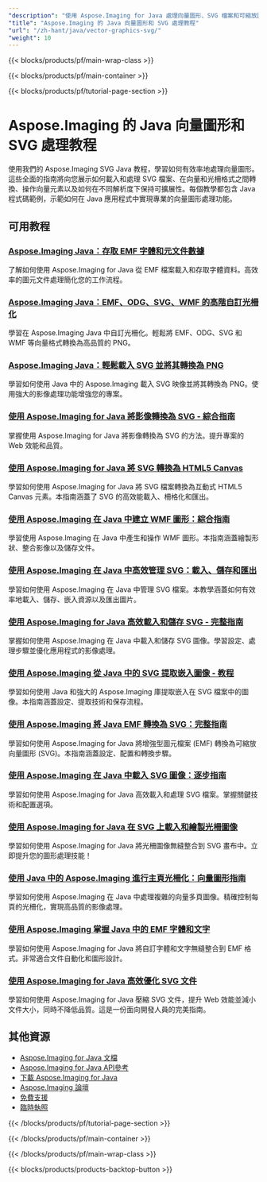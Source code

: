 ```yaml
---
"description": "使用 Aspose.Imaging for Java 處理向量圖形、SVG 檔案和可縮放圖像格式的逐步教學。"
"title": "Aspose.Imaging 的 Java 向量圖形和 SVG 處理教程"
"url": "/zh-hant/java/vector-graphics-svg/"
"weight": 10
---
```


{{< blocks/products/pf/main-wrap-class >}}

{{< blocks/products/pf/main-container >}}

{{< blocks/products/pf/tutorial-page-section >}}
# Aspose.Imaging 的 Java 向量圖形和 SVG 處理教程

使用我們的 Aspose.Imaging SVG Java 教程，學習如何有效率地處理向量圖形。這些全面的指南將向您展示如何載入和處理 SVG 檔案、在向量和光柵格式之間轉換、操作向量元素以及如何在不同解析度下保持可擴展性。每個教學都包含 Java 程式碼範例，示範如何在 Java 應用程式中實現專業的向量圖形處理功能。

## 可用教程

### [Aspose.Imaging Java：存取 EMF 字體和元文件數據](./aspose-imaging-java-emf-font-access/)
了解如何使用 Aspose.Imaging for Java 從 EMF 檔案載入和存取字體資料。高效率的圖元文件處理簡化您的工作流程。

### [Aspose.Imaging Java：EMF、ODG、SVG、WMF 的高階自訂光柵化](./aspose-imaging-java-custom-rasterization-techniques/)
學習在 Aspose.Imaging Java 中自訂光柵化。輕鬆將 EMF、ODG、SVG 和 WMF 等向量格式轉換為高品質的 PNG。

### [Aspose.Imaging Java：輕鬆載入 SVG 並將其轉換為 PNG](./mastering-aspose-imaging-java-svg-load-convert/)
學習如何使用 Java 中的 Aspose.Imaging 載入 SVG 映像並將其轉換為 PNG。使用強大的影像處理功能增強您的專案。

### [使用 Aspose.Imaging for Java 將影像轉換為 SVG - 綜合指南](./convert-images-svg-aspose-imaging-java/)
掌握使用 Aspose.Imaging for Java 將影像轉換為 SVG 的方法。提升專案的 Web 效能和品質。

### [使用 Aspose.Imaging for Java 將 SVG 轉換為 HTML5 Canvas](./svg-to-html5-canvas-aspose-imaging-java/)
學習如何使用 Aspose.Imaging for Java 將 SVG 檔案轉換為互動式 HTML5 Canvas 元素。本指南涵蓋了 SVG 的高效能載入、柵格化和匯出。

### [使用 Aspose.Imaging 在 Java 中建立 WMF 圖形：綜合指南](./create-wmf-graphics-aspose-imaging-java/)
學習使用 Aspose.Imaging 在 Java 中產生和操作 WMF 圖形。本指南涵蓋繪製形狀、整合影像以及儲存文件。

### [使用 Aspose.Imaging 在 Java 中高效管理 SVG：載入、儲存和匯出](./master-svg-handling-java-aspose-imaging/)
學習如何使用 Aspose.Imaging 在 Java 中管理 SVG 檔案。本教學涵蓋如何有效率地載入、儲存、嵌入資源以及匯出圖片。

### [使用 Aspose.Imaging for Java 高效載入和儲存 SVG - 完整指南](./aspose-imaging-java-svg-guide/)
掌握如何使用 Aspose.Imaging 在 Java 中載入和儲存 SVG 圖像。學習設定、處理步驟並優化應用程式的影像處理。

### [使用 Aspose.Imaging 從 Java 中的 SVG 提取嵌入圖像 - 教程](./extract-images-svg-java-aspose-imaging/)
學習如何使用 Java 和強大的 Aspose.Imaging 庫提取嵌入在 SVG 檔案中的圖像。本指南涵蓋設定、提取技術和保存流程。

### [使用 Aspose.Imaging 將 Java EMF 轉換為 SVG：完整指南](./emf-to-svg-conversion-java-aspose-imaging/)
學習如何使用 Aspose.Imaging for Java 將增強型圖元檔案 (EMF) 轉換為可縮放向量圖形 (SVG)。本指南涵蓋設定、配置和轉換步驟。

### [使用 Aspose.Imaging 在 Java 中載入 SVG 圖像：逐步指南](./load-svg-image-aspose-imaging-java/)
學習如何使用 Aspose.Imaging for Java 高效載入和處理 SVG 檔案。掌握關鍵技術和配置選項。

### [使用 Aspose.Imaging for Java 在 SVG 上載入和繪製光柵圖像](./load-draw-raster-images-svg-aspose-imaging-java/)
學習如何使用 Aspose.Imaging for Java 將光柵圖像無縫整合到 SVG 畫布中。立即提升您的圖形處理技能！

### [使用 Java 中的 Aspose.Imaging 進行主頁光柵化：向量圖形指南](./mastering-page-rasterization-aspose-imaging-java-guide/)
學習如何使用 Aspose.Imaging 在 Java 中處理複雜的向量多頁圖像。精確控制每頁的光柵化，實現高品質的影像處理。

### [使用 Aspose.Imaging 掌握 Java 中的 EMF 字體和文字](./aspose-imaging-java-emf-fonts-text-guide/)
學習如何使用 Aspose.Imaging for Java 將自訂字體和文字無縫整合到 EMF 格式。非常適合文件自動化和圖形設計。

### [使用 Aspose.Imaging for Java 高效優化 SVG 文件](./compress-svg-aspose-imaging-java-guide/)
學習如何使用 Aspose.Imaging for Java 壓縮 SVG 文件，提升 Web 效能並減小文件大小，同時不降低品質。這是一份面向開發人員的完美指南。

## 其他資源

- [Aspose.Imaging for Java 文檔](https://docs.aspose.com/imaging/java/)
- [Aspose.Imaging for Java API參考](https://reference.aspose.com/imaging/java/)
- [下載 Aspose.Imaging for Java](https://releases.aspose.com/imaging/java/)
- [Aspose.Imaging 論壇](https://forum.aspose.com/c/imaging)
- [免費支援](https://forum.aspose.com/)
- [臨時執照](https://purchase.aspose.com/temporary-license/)

{{< /blocks/products/pf/tutorial-page-section >}}

{{< /blocks/products/pf/main-container >}}

{{< /blocks/products/pf/main-wrap-class >}}

{{< blocks/products/products-backtop-button >}}